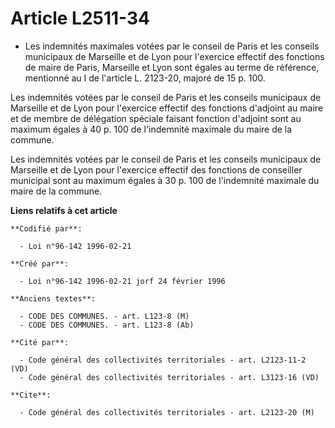 # Article L2511-34

- Les indemnités maximales votées par le conseil de Paris et les conseils municipaux de Marseille et de Lyon pour l'exercice
effectif des fonctions de maire de Paris, Marseille et Lyon sont égales au terme de référence, mentionné au I de l'article L.
2123-20, majoré de 15 p. 100.

Les indemnités votées par le conseil de Paris et les conseils municipaux de Marseille et de Lyon pour l'exercice effectif des
fonctions d'adjoint au maire et de membre de délégation spéciale faisant fonction d'adjoint sont au maximum égales à 40 p.
100 de l'indemnité maximale du maire de la commune.

Les indemnités votées par le conseil de Paris et les conseils municipaux de Marseille et de Lyon pour l'exercice effectif des
fonctions de conseiller municipal sont au maximum égales à 30 p. 100 de l'indemnité maximale du maire de la commune.

**Liens relatifs à cet article**

	**Codifié par**:

	  - Loi n°96-142 1996-02-21

	**Créé par**:

	  - Loi n°96-142 1996-02-21 jorf 24 février 1996

	**Anciens textes**:

	  - CODE DES COMMUNES. - art. L123-8 (M)
	  - CODE DES COMMUNES. - art. L123-8 (Ab)

	**Cité par**:

	  - Code général des collectivités territoriales - art. L2123-11-2 (VD)
	  - Code général des collectivités territoriales - art. L3123-16 (VD)

	**Cite**:

	  - Code général des collectivités territoriales - art. L2123-20 (M)
